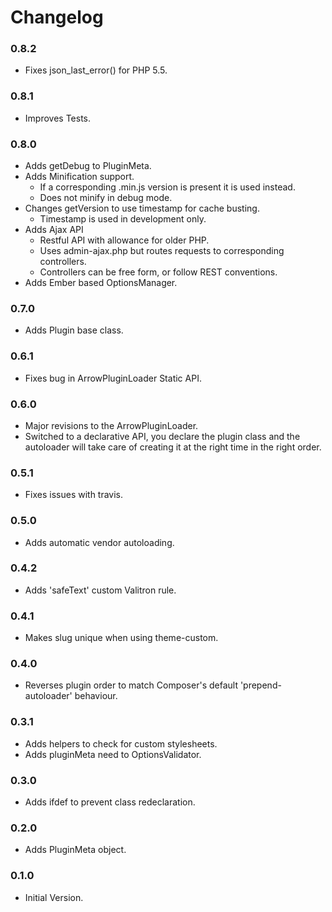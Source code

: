 # Changelog

### 0.8.2

* Fixes json_last_error() for PHP 5.5.

### 0.8.1

* Improves Tests.

### 0.8.0

* Adds getDebug to PluginMeta.
* Adds Minification support.
  * If a corresponding .min.js version is present it is used instead.
  * Does not minify in debug mode.
* Changes getVersion to use timestamp for cache busting.
  * Timestamp is used in development only.
* Adds Ajax API
  * Restful API with allowance for older PHP.
  * Uses admin-ajax.php but routes requests to corresponding
    controllers.
  * Controllers can be free form, or follow REST conventions.
* Adds Ember based OptionsManager.

### 0.7.0

* Adds Plugin base class.

### 0.6.1

* Fixes bug in ArrowPluginLoader Static API.

### 0.6.0

* Major revisions to the ArrowPluginLoader.
* Switched to a declarative API, you declare the plugin class
  and the autoloader will take care of creating it at the right time
  in the right order.

### 0.5.1

* Fixes issues with travis.

### 0.5.0

* Adds automatic vendor autoloading.

### 0.4.2

* Adds 'safeText' custom Valitron rule.

### 0.4.1

* Makes slug unique when using theme-custom.

### 0.4.0

* Reverses plugin order to match Composer's default 'prepend-autoloader'
  behaviour.

### 0.3.1

* Adds helpers to check for custom stylesheets.
* Adds pluginMeta need to OptionsValidator.

### 0.3.0

* Adds ifdef to prevent class redeclaration.

### 0.2.0

* Adds PluginMeta object.

### 0.1.0

* Initial Version.
